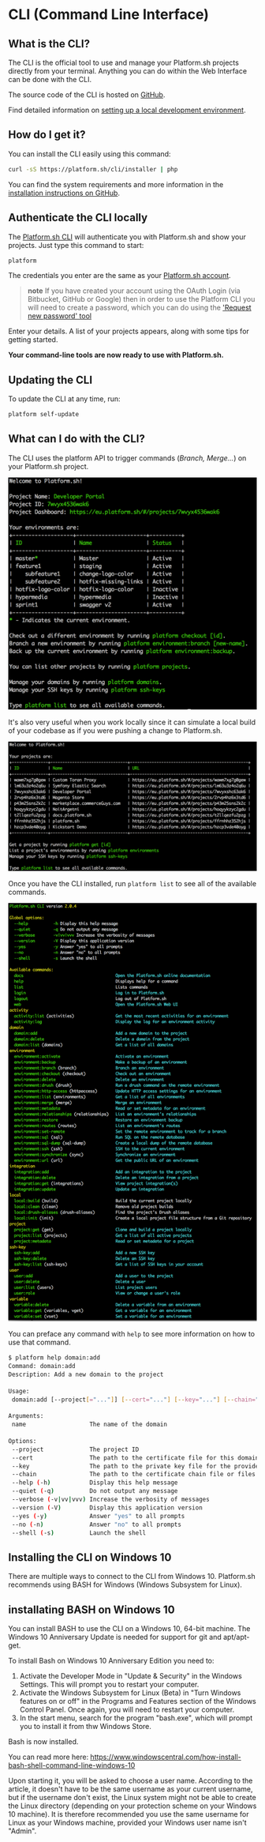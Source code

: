 # CLI (Command Line Interface)

## What is the CLI?

The CLI is the official tool to use and manage your Platform.sh projects directly from your terminal. Anything you can do within the Web Interface can be done with the CLI.

The source code of the CLI is hosted on [GitHub](https://github.com/platformsh/platformsh-cli).

Find detailed information on [setting up a local development environment](/development/local.md).

## How do I get it?

You can install the CLI easily using this command:

```bash
curl -sS https://platform.sh/cli/installer | php
```

You can find the system requirements and more information in the [installation instructions on GitHub](https://github.com/platformsh/platformsh-cli/blob/master/README.md#installation).

## Authenticate the CLI locally

The [Platform.sh CLI](https://github.com/platformsh/platformsh-cli) will
authenticate you with Platform.sh and show your projects. Just type this
command to start:

```bash
platform
```

The credentials you enter are the same as your [Platform.sh account](https://accounts.platform.sh/user).

> **note**
> If you have created your account using the OAuth Login (via Bitbucket, GitHub or Google) then in order to use the Platform CLI you
> will need to create a password, which you can do using the ['Request new password' tool](https://accounts.platform.sh/user/password)

Enter your details. A list of your projects appears, along with some
tips for getting started.

**Your command-line tools are now ready to use with Platform.sh.**

## Updating the CLI

To update the CLI at any time, run:

```bash
platform self-update
```

## What can I do with the CLI?

The CLI uses the platform API to trigger commands (*Branch, Merge...*) on your Platform.sh project.

![Platform.sh CLI In Project](/images/platform-cli-in-project.png)

It's also very useful when you work locally since it can simulate a local build of your codebase as if you were pushing a change to Platform.sh.

![Platform.sh CLI Logged In](/images/platform-cli-logged-in.png)

Once you have the CLI installed, run `platform list` to see all of the available commands.

![Platform.sh CLI List](/images/platform-cli-list.png)

You can preface any command with `help` to see more information on how to use that command.

```bash
$ platform help domain:add
Command: domain:add
Description: Add a new domain to the project

Usage:
 domain:add [--project[="..."]] [--cert="..."] [--key="..."] [--chain="..."] [name]

Arguments:
 name                  The name of the domain

Options:
 --project             The project ID
 --cert                The path to the certificate file for this domain.
 --key                 The path to the private key file for the provided certificate.
 --chain               The path to the certificate chain file or files for the provided certificate. (multiple values allowed)
 --help (-h)           Display this help message
 --quiet (-q)          Do not output any message
 --verbose (-v|vv|vvv) Increase the verbosity of messages
 --version (-V)        Display this application version
 --yes (-y)            Answer "yes" to all prompts
 --no (-n)             Answer "no" to all prompts
 --shell (-s)          Launch the shell
```

## Installing the CLI on Windows 10

There are multiple ways to connect to the CLI from Windows 10. Platform.sh recommends using BASH for Windows (Windows Subsystem for Linux).

## installating BASH on Windows 10

You can install BASH to use the CLI on a Windows 10, 64-bit machine. The Windows 10 Anniversary Update is needed for support for git and apt/apt-get.

To install Bash on Windows 10 Anniversary Edition you need to:

1. Activate the Developer Mode in "Update & Security" in the Windows Settings. This will prompt you to restart your computer.
2. Activate the Windows Subsystem for Linux (Beta) in "Turn Windows features on or off" in the Programs and Features section of the Windows Control Panel. Once again, you will need to restart your computer.
3. In the start menu, search for the program "bash.exe", which will prompt you to install it from thw Windows Store.

Bash is now installed. 

You can read more here: https://www.windowscentral.com/how-install-bash-shell-command-line-windows-10

Upon starting it, you will be asked to choose a user name. According to the article, it doesn't have to be the same username as your current username, but if the username don't exist, the Linux system might not be able to create the Linux directory (depending on your protection scheme on your Windows 10 machine). It is therefore recommended you use the same username for Linux as your Windows machine, provided your Windows user name isn't "Admin".
